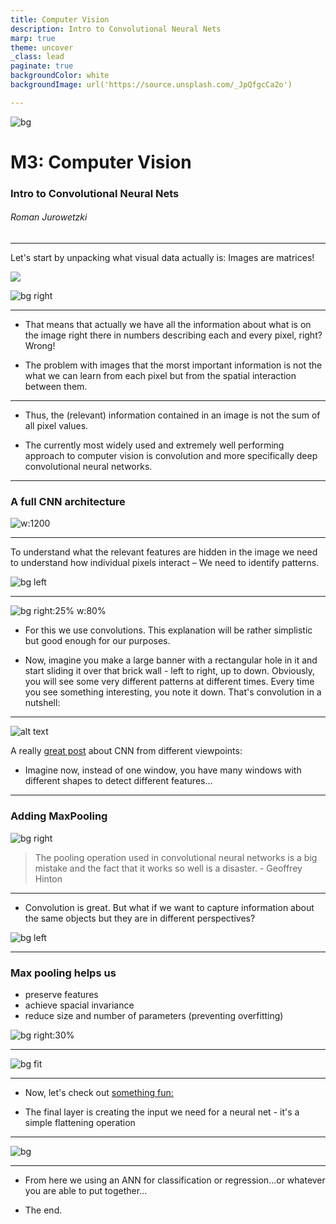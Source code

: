 ```yaml
---
title: Computer Vision
description: Intro to Convolutional Neural Nets
marp: true
theme: uncover
_class: lead
paginate: true
backgroundColor: white
backgroundImage: url('https://source.unsplash.com/_JpQfgcCa2o')

---
```

<!-- paginate: false -->
<!-- _color: white-->

![bg](https://source.unsplash.com/OI1ToozsKBw)


# M3: Computer Vision <!-- fit -->
### Intro to Convolutional Neural Nets
###### Roman Jurowetzki

---

Let's start by unpacking what visual data actually is: Images are matrices!

![](https://cdn-images-1.medium.com/max/1600/1*Lxwa60XPX4H2X67aM4hvtg.png)

![bg right](https://media.giphy.com/media/smzfl3E7a4iHK/giphy.gif)




---



- That means that actually we have all the information about what is on the image right there in numbers describing each and every pixel, right? Wrong!

- The problem with images that the morst important information is not the what we can learn from each pixel but from the spatial interaction between them.

---


- Thus, the (relevant) information contained in an image is not the sum of all pixel values.


- The currently most widely used and extremely well performing approach to computer vision is convolution and more specifically deep convolutional neural networks. 

---
### A full CNN architecture

![w:1200](https://cdn-images-1.medium.com/max/2000/1*w5peCK-AeSI9D0PRT8oiZw.png)

---

To understand what the relevant features are hidden in the image we need to understand how individual pixels interact – We need to identify patterns. 

![bg left](https://images.unsplash.com/photo-1521846562476-9c2446539e47?ixlib=rb-0.3.5&ixid=eyJhcHBfaWQiOjEyMDd9&s=cc956433f2bc33db1424a895f18d1463&auto=format&fit=crop&w=1651&q=80)


---
![bg right:25% w:80%](https://cdn-images-1.medium.com/max/1600/1*4h_J0Zpx93_sFHKxWUoHAw.gif)

- For this we use convolutions. This explanation will be rather simplistic but good enough for our purposes.

- Now, imagine you make a large banner with a rectangular hole in it and start sliding it over that brick wall - left to right, up to down. Obviously, you will see some very different patterns at different times. Every time you see something interesting, you note it down. That's convolution in a nutshell:

---

![alt text](https://cdn-images-1.medium.com/max/1600/1*ZCjPUFrB6eHPRi4eyP6aaA.gif)

A really [great post](https://medium.com/impactai/cnns-from-different-viewpoints-fab7f52d159c
) about CNN from different viewpoints: 

- Imagine now, instead of one window, you have many windows with different shapes to detect different features...

---

### Adding MaxPooling

![bg right](https://upload.wikimedia.org/wikipedia/commons/thumb/3/34/Geoffrey_Hinton_at_UBC.jpg/359px-Geoffrey_Hinton_at_UBC.jpg)
> The pooling operation used in convolutional neural networks is a big mistake and the fact that it works so well is a disaster. - Geoffrey Hinton

--- 

<!-- _color: white -->
<!-- backgroundImage: none -->
<!-- backgroundColor: black -->


- Convolution is great. But what if we want to capture information about the same objects but they are in different perspectives?

![bg left](https://s3files.core77.com/blog/images/635458_81_65314_WlVo6sJuI.jpg)

---

<!-- _color: white -->
<!-- backgroundImage: none -->


### Max pooling helps us


*   preserve features
*   achieve spacial invariance
*   reduce size and number of parameters (preventing overfitting)

![bg right:30%](https://cdn.fstoppers.com/styles/full/s3/media/2016/04/08/katja_jemec_-_i_looked_up_and_there_you_were_1.jpg)

---

![bg fit](https://developers.google.com/machine-learning/practica/image-classification/images/maxpool_animation.gif)

---
<!-- backgroundColor: white -->

- Now, let's check out [something fun:](http://scs.ryerson.ca/~aharley/vis/conv/)

- The final layer is creating the input we need for a neural net - it's a simple flattening operation


---


![bg](https://missinglink.ai/wp-content/uploads/2019/04/Group-5.png)

---

- From here we using an ANN for classification or regression...or whatever you are able to put together...

- The end.

